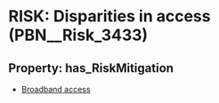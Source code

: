 # RISK: __Disparities in access__ (PBN__Risk_3433)

## Property: has_RiskMitigation

* [Broadband access](PBN__Mitigation_2378)

